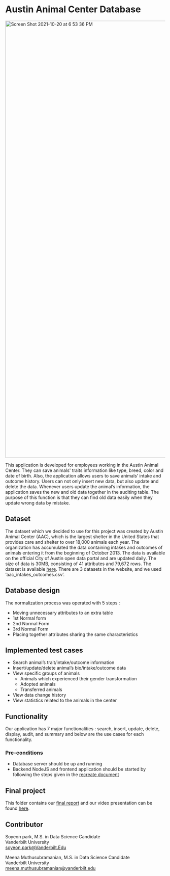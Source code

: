 # Austin Animal Center Database
<img width="1372" alt="Screen Shot 2021-10-20 at 6 53 36 PM" src="https://user-images.githubusercontent.com/92895639/138188013-af32b676-ce73-4af9-a986-72241abac069.png">

This application is developed for employees working in the Austin Animal Center. They can save animals' traits information like type, breed, color and date of birth. Also, the application allows users to save animals’ intake and outcome history. Users can not only insert new data, but also update and delete the data. Whenever users update the animal’s information, the application
saves the new and old data together in the auditing table. The purpose of this function is that
they can find old data easily when they update wrong data by mistake.

## Dataset
The dataset which we decided to use for this project was created by Austin Animal Center (AAC), which is the largest shelter in the United States that provides care and shelter to over 18,000 animals each year. The organization has accumulated the data containing intakes and outcomes of animals entering it from the beginning of October 2013. The data is available on the official City of Austin open data portal and are updated daily. The size of data is 30MB, consisting of 41 attributes and 79,672 rows. The dataset is available [here](https://www.kaggle.com/aaronschlegel/austin-animal-center-shelter-intakes-and-outcomes?select=aac_intakes_outcomes.csv). There are 3 datasets in the website, and we used ‘aac_intakes_outcomes.csv’.

## Database design
The normalization process was operated with 5 steps :
* Moving unnecessary attributes to an extra table
* 1st Normal form
* 2nd Normal Form
* 3rd Normal Form
* Placing together attributes sharing the same characteristics

## Implemented test cases
* Search animal’s trait/intake/outcome information
* Insert/update/delete animal’s bio/intake/outcome data
* View specific groups of animals
  * Animals which experienced their gender transformation
  * Adopted animals
  * Transferred animals
* View data change history
* View statistics related to the animals in the center


## Functionality
Our application has 7 major functionalities : search, insert, update, delete, display, audit, and
summary and below are the use cases for each functionality.

### Pre-conditions
* Database server should be up and running
* Backend NodeJS and frontend application should be started by following the steps given in the [recreate document](https://github.com/soyeon-datascience/Austin-Animal-Center-Database-SQL/blob/main/02-application/How%20to%20implement%20application.pdf)

## Final project
This folder contains our [final report](https://github.com/soyeon-datascience/Austin-Animal-Center-Database-SQL/blob/main/03-report/Project%20Report.pdf) and our video presentation can be found [here](https://www.youtube.com/watch?v=r1ftB8UKpVg).

## Contributor
Soyeon park, M.S. in Data Science Candidate  
Vanderbilt University  
soyeon.park@Vanderbilt.Edu  

Meena Muthusubramanian, M.S. in Data Science Candidate  
Vanderbilt University  
meena.muthusubramanian@vanderbilt.edu  
